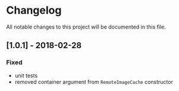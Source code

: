 # Changelog
All notable changes to this project will be documented in this file.

## [1.0.1] - 2018-02-28

### Fixed
- unit tests
- removed container argument from `RemoteImageCache` constructor
